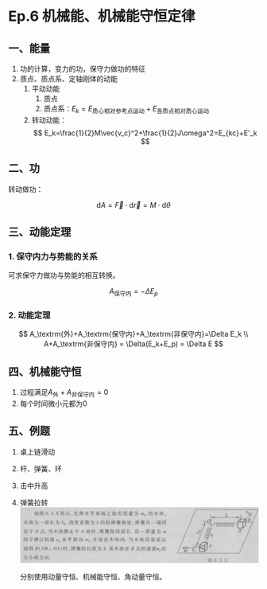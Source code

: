 # Ep.6 机械能、机械能守恒定律

## 一、能量

1. 功的计算，变力的功，保守力做功的特征
2. 质点、质点系、定轴刚体的动能
   1. 平动动能
      1. 质点
      2. 质点系：$E_k=E_\textrm{质心相对参考点运动}+E_\textrm{各质点相对质心运动}$
   2. 转动动能：
      $$
      E_k=\frac{1}{2}M\vec{v_c}^2+\frac{1}{2}J\omega^2=E_{kc}+E'_k
      $$

## 二、功

转动做功：

$$
\textrm{d}A=\vec{F}\cdot\textrm{d}\vec{r}=M\cdot\textrm{d}\theta
$$

## 三、动能定理

### 1. 保守内力与势能的关系

可求保守力做功与势能的相互转换。

$$
A_\textrm{保守内}=-\Delta E_p
$$

### 2. 动能定理

$$
A_\textrm{外}+A_\textrm{保守内}+A_\textrm{非保守内}=\Delta E_k \\
A+A_\textrm{非保守内} = \Delta(E_k+E_p) = \Delta E
$$

## 四、机械能守恒

1. 过程满足$A_\textrm{外}+A_\textrm{非保守内}=0$
2. 每个时间微小元都为$0$

## 五、例题

1. 桌上链滑动
2. 杆、弹簧、环
3. 击中升高
4. 弹簧拉转  
   ![图 1](images/6-Mechanical_Energy--03-28_16-29-58.png)

   分别使用动量守恒、机械能守恒、角动量守恒。
